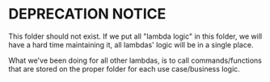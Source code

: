 # DEPRECATION NOTICE

This folder should not exist. If we put all "lambda logic" in this folder, we will have a hard time
maintaining it, all lambdas' logic will be in a single place.

What we've been doing for all other lambdas, is to call commands/functions that are stored on the
proper folder for each use case/business logic.
